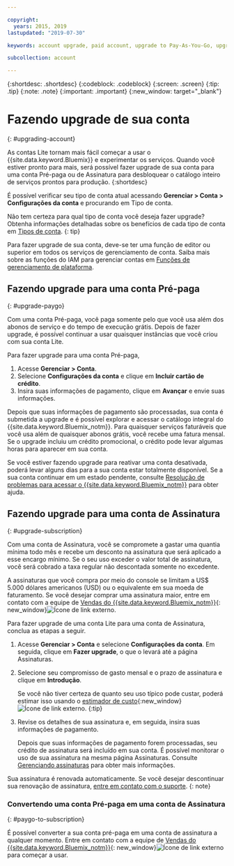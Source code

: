 ```yaml
---

copyright:
  years: 2015, 2019
lastupdated: "2019-07-30"

keywords: account upgrade, paid account, upgrade to Pay-As-You-Go, upgrade to Subscription, upgrade my account

subcollection: account

---
```


{:shortdesc: .shortdesc}
{:codeblock: .codeblock}
{:screen: .screen}
{:tip: .tip}
{:note: .note}
{:important: .important}
{:new_window: target="_blank"}

# Fazendo upgrade de sua conta
{: #upgrading-account}

As contas Lite tornam mais fácil começar a usar o {{site.data.keyword.Bluemix}} e experimentar os serviços. Quando você estiver pronto para mais, será possível fazer upgrade de sua conta para uma conta Pré-paga ou de Assinatura para desbloquear o catálogo inteiro de serviços prontos para produção.
{:shortdesc}

É possível verificar seu tipo de conta atual acessando **Gerenciar > Conta > Configurações da conta** e procurando em Tipo de conta.

Não tem certeza para qual tipo de conta você deseja fazer upgrade? Obtenha informações detalhadas sobre os benefícios de cada tipo de conta em [Tipos de conta](/docs/account?topic=account-accounts).
{: tip}

Para fazer upgrade de sua conta, deve-se ter uma função de editor ou superior em todos os serviços de gerenciamento de conta. Saiba mais sobre as funções do IAM para gerenciar contas em [Funções de gerenciamento de plataforma](/docs/iam?topic=iam-userroles#platformroles).

## Fazendo upgrade para uma conta Pré-paga
{: #upgrade-paygo}

Com uma conta Pré-paga, você paga somente pelo que você usa além dos abonos de serviço e do tempo de execução grátis. Depois de fazer upgrade, é possível continuar a usar quaisquer instâncias que você criou com sua conta Lite.

Para fazer upgrade para uma conta Pré-paga,
1. Acesse **Gerenciar > Conta**.
1. Selecione **Configurações da conta** e clique em **Incluir cartão de crédito**.
1. Insira suas informações de pagamento, clique em **Avançar** e envie suas informações.

Depois que suas informações de pagamento são processadas, sua conta é submetida a upgrade e é possível explorar e acessar o catálogo integral do {{site.data.keyword.Bluemix_notm}}. Para quaisquer serviços faturáveis que você usa além de quaisquer abonos grátis, você recebe uma fatura mensal. Se o upgrade incluiu um crédito promocional, o crédito pode levar algumas horas para aparecer em sua conta.

Se você estiver fazendo upgrade para reativar uma conta desativada, poderá levar alguns dias para a sua conta estar totalmente disponível. Se a sua conta continuar em um estado pendente, consulte [Resolução de problemas para acessar o {{site.data.keyword.Bluemix_notm}}](/docs/account?topic=account-accessing) para obter ajuda.

## Fazendo upgrade para uma conta de Assinatura
{: #upgrade-subscription}

Com uma conta de Assinatura, você se compromete a gastar uma quantia mínima todo mês e recebe um desconto na assinatura que será aplicado a esse encargo mínimo. Se o seu uso exceder o valor total de assinatura, você será cobrado a taxa regular não descontada somente no excedente.

A assinaturas que você compra por meio do console se limitam a US$ 5.000 dólares americanos (USD) ou o equivalente em sua moeda de faturamento. Se você desejar comprar uma assinatura maior, entre em contato com a equipe de [Vendas do {{site.data.keyword.Bluemix_notm}}](https://www.ibm.com/cloud-computing/bluemix/contact-us){: new_window}![Ícone de link externo](../icons/launch-glyph.svg).

Para fazer upgrade de uma conta Lite para uma conta de Assinatura, conclua as etapas a seguir.
1. Acesse **Gerenciar > Conta** e selecione **Configurações da conta**. Em seguida, clique em **Fazer upgrade**, o que o levará até a página Assinaturas.
1. Selecione seu compromisso de gasto mensal e o prazo de assinatura e clique em **Introdução**.

   Se você não tiver certeza de quanto seu uso típico pode custar, poderá estimar isso usando o [estimador de custo](https://{DomainName}/estimator/review){:new_window}![Ícone de link externo](../icons/launch-glyph.svg "Ícone de link externo").
   {:tip}
1. Revise os detalhes de sua assinatura e, em seguida, insira suas informações de pagamento.

   Depois que suas informações de pagamento forem processadas, seu crédito de assinatura será incluído em sua conta. É possível monitorar o uso de sua assinatura na mesma página Assinaturas. Consulte [Gerenciando assinaturas](/docs/billing-usage?topic=billing-usage-subscriptions) para obter mais informações.

Sua assinatura é renovada automaticamente. Se você desejar descontinuar sua renovação de assinatura, [entre em contato com o suporte](https://{DomainName}/unifiedsupport/supportcenter).
{: note}

### Convertendo uma conta Pré-paga em uma conta de Assinatura
{: #paygo-to-subscription}

É possível converter a sua conta pré-paga em uma conta de assinatura a qualquer momento. Entre em contato com a equipe de [Vendas do {{site.data.keyword.Bluemix_notm}}](https://www.ibm.com/cloud-computing/bluemix/contact-us){: new_window}![Ícone de link externo](../icons/launch-glyph.svg) para começar a usar.
